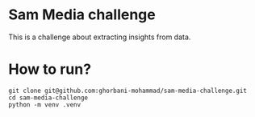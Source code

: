 # Sam Media challenge
This is a challenge about extracting insights from data.

# How to run?
```
git clone git@github.com:ghorbani-mohammad/sam-media-challenge.git
cd sam-media-challenge
python -m venv .venv
```